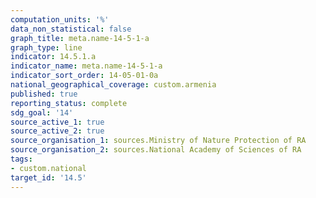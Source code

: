 ```yaml
---
computation_units: '%'
data_non_statistical: false
graph_title: meta.name-14-5-1-a
graph_type: line
indicator: 14.5.1.a
indicator_name: meta.name-14-5-1-a
indicator_sort_order: 14-05-01-0a
national_geographical_coverage: custom.armenia
published: true
reporting_status: complete
sdg_goal: '14'
source_active_1: true
source_active_2: true
source_organisation_1: sources.Ministry of Nature Protection of RA
source_organisation_2: sources.National Academy of Sciences of RA
tags:
- custom.national
target_id: '14.5'
---
```

